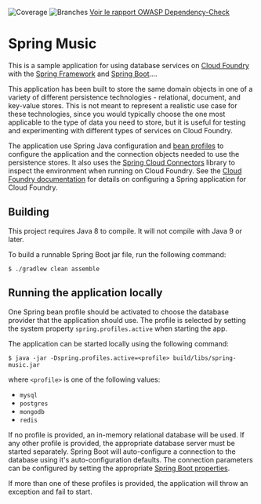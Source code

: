![Coverage](https://audirline.github.io/spring-music-sqldb/badges/jacoco.svg)
![Branches](https://audirline.github.io/spring-music-sqldb/badges/branches.svg)
[Voir le rapport OWASP Dependency-Check](https://audirline.github.io/spring-music-sqldb/reports/owasp/dependency-check-report.html)


Spring Music
============

This is a sample application for using database services on [Cloud Foundry](http://cloudfoundry.org) with the [Spring Framework](http://spring.io) and [Spring Boot](http://projects.spring.io/spring-boot/)....

This application has been built to store the same domain objects in one of a variety of different persistence technologies - relational, document, and key-value stores. This is not meant to represent a realistic use case for these technologies, since you would typically choose the one most applicable to the type of data you need to store, but it is useful for testing and experimenting with different types of services on Cloud Foundry.

The application use Spring Java configuration and [bean profiles](http://docs.spring.io/spring-boot/docs/current/reference/html/boot-features-profiles.html) to configure the application and the connection objects needed to use the persistence stores. It also uses the [Spring Cloud Connectors](http://cloud.spring.io/spring-cloud-connectors/) library to inspect the environment when running on Cloud Foundry. See the [Cloud Foundry documentation](http://docs.cloudfoundry.org/buildpacks/java/spring-service-bindings.html) for details on configuring a Spring application for Cloud Foundry.

## Building

This project requires Java 8 to compile. It will not compile with Java 9 or later.

To build a runnable Spring Boot jar file, run the following command: 

~~~
$ ./gradlew clean assemble
~~~

## Running the application locally

One Spring bean profile should be activated to choose the database provider that the application should use. The profile is selected by setting the system property `spring.profiles.active` when starting the app.

The application can be started locally using the following command:

~~~
$ java -jar -Dspring.profiles.active=<profile> build/libs/spring-music.jar
~~~

where `<profile>` is one of the following values:

* `mysql`
* `postgres`
* `mongodb`
* `redis`

If no profile is provided, an in-memory relational database will be used. If any other profile is provided, the appropriate database server must be started separately. Spring Boot will auto-configure a connection to the database using it's auto-configuration defaults. The connection parameters can be configured by setting the appropriate [Spring Boot properties](http://docs.spring.io/spring-boot/docs/current/reference/html/common-application-properties.html).

If more than one of these profiles is provided, the application will throw an exception and fail to start.



